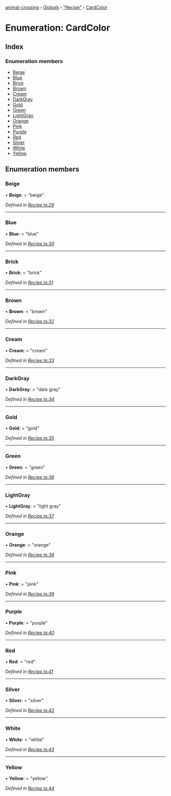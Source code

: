 [animal-crossing](../README.md) › [Globals](../globals.md) › ["Recipe"](../modules/_recipe_.md) › [CardColor](_recipe_.cardcolor.md)

# Enumeration: CardColor

## Index

### Enumeration members

* [Beige](_recipe_.cardcolor.md#beige)
* [Blue](_recipe_.cardcolor.md#blue)
* [Brick](_recipe_.cardcolor.md#brick)
* [Brown](_recipe_.cardcolor.md#brown)
* [Cream](_recipe_.cardcolor.md#cream)
* [DarkGray](_recipe_.cardcolor.md#darkgray)
* [Gold](_recipe_.cardcolor.md#gold)
* [Green](_recipe_.cardcolor.md#green)
* [LightGray](_recipe_.cardcolor.md#lightgray)
* [Orange](_recipe_.cardcolor.md#orange)
* [Pink](_recipe_.cardcolor.md#pink)
* [Purple](_recipe_.cardcolor.md#purple)
* [Red](_recipe_.cardcolor.md#red)
* [Silver](_recipe_.cardcolor.md#silver)
* [White](_recipe_.cardcolor.md#white)
* [Yellow](_recipe_.cardcolor.md#yellow)

## Enumeration members

###  Beige

• **Beige**: = "beige"

*Defined in [Recipe.ts:29](https://github.com/Norviah/animal-crossing/blob/f22c64d/module/types/Recipe.ts#L29)*

___

###  Blue

• **Blue**: = "blue"

*Defined in [Recipe.ts:30](https://github.com/Norviah/animal-crossing/blob/f22c64d/module/types/Recipe.ts#L30)*

___

###  Brick

• **Brick**: = "brick"

*Defined in [Recipe.ts:31](https://github.com/Norviah/animal-crossing/blob/f22c64d/module/types/Recipe.ts#L31)*

___

###  Brown

• **Brown**: = "brown"

*Defined in [Recipe.ts:32](https://github.com/Norviah/animal-crossing/blob/f22c64d/module/types/Recipe.ts#L32)*

___

###  Cream

• **Cream**: = "cream"

*Defined in [Recipe.ts:33](https://github.com/Norviah/animal-crossing/blob/f22c64d/module/types/Recipe.ts#L33)*

___

###  DarkGray

• **DarkGray**: = "dark gray"

*Defined in [Recipe.ts:34](https://github.com/Norviah/animal-crossing/blob/f22c64d/module/types/Recipe.ts#L34)*

___

###  Gold

• **Gold**: = "gold"

*Defined in [Recipe.ts:35](https://github.com/Norviah/animal-crossing/blob/f22c64d/module/types/Recipe.ts#L35)*

___

###  Green

• **Green**: = "green"

*Defined in [Recipe.ts:36](https://github.com/Norviah/animal-crossing/blob/f22c64d/module/types/Recipe.ts#L36)*

___

###  LightGray

• **LightGray**: = "light gray"

*Defined in [Recipe.ts:37](https://github.com/Norviah/animal-crossing/blob/f22c64d/module/types/Recipe.ts#L37)*

___

###  Orange

• **Orange**: = "orange"

*Defined in [Recipe.ts:38](https://github.com/Norviah/animal-crossing/blob/f22c64d/module/types/Recipe.ts#L38)*

___

###  Pink

• **Pink**: = "pink"

*Defined in [Recipe.ts:39](https://github.com/Norviah/animal-crossing/blob/f22c64d/module/types/Recipe.ts#L39)*

___

###  Purple

• **Purple**: = "purple"

*Defined in [Recipe.ts:40](https://github.com/Norviah/animal-crossing/blob/f22c64d/module/types/Recipe.ts#L40)*

___

###  Red

• **Red**: = "red"

*Defined in [Recipe.ts:41](https://github.com/Norviah/animal-crossing/blob/f22c64d/module/types/Recipe.ts#L41)*

___

###  Silver

• **Silver**: = "silver"

*Defined in [Recipe.ts:42](https://github.com/Norviah/animal-crossing/blob/f22c64d/module/types/Recipe.ts#L42)*

___

###  White

• **White**: = "white"

*Defined in [Recipe.ts:43](https://github.com/Norviah/animal-crossing/blob/f22c64d/module/types/Recipe.ts#L43)*

___

###  Yellow

• **Yellow**: = "yellow"

*Defined in [Recipe.ts:44](https://github.com/Norviah/animal-crossing/blob/f22c64d/module/types/Recipe.ts#L44)*
